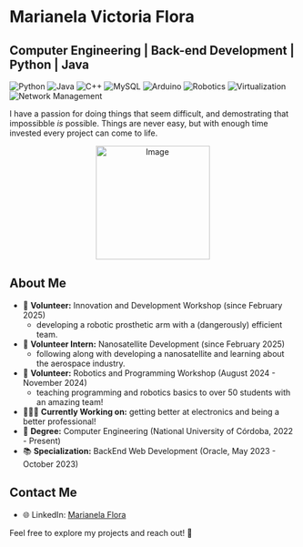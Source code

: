 # Marianela Victoria Flora
## Computer Engineering | Back-end Development | Python | Java 

![Python](https://img.shields.io/badge/Python-3776AB?style=for-the-badge&logo=python&logoColor=white)
![Java](https://img.shields.io/badge/Java-007396?style=for-the-badge&logo=java&logoColor=white)
![C++](https://img.shields.io/badge/C%2B%2B-00599C?style=for-the-badge&logo=c%2B%2B&logoColor=white)
![MySQL](https://img.shields.io/badge/MySQL-4479A1?style=for-the-badge&logo=mysql&logoColor=white)
![Arduino](https://img.shields.io/badge/Arduino-00979D?style=for-the-badge&logo=arduino&logoColor=white)
![Robotics](https://img.shields.io/badge/Robotics-0085CA?style=for-the-badge&logo=robotics&logoColor=white)
![Virtualization](https://img.shields.io/badge/Virtualization-000000?style=for-the-badge&logo=virtualbox&logoColor=white)
![Network Management](https://img.shields.io/badge/Network_Management-000000?style=for-the-badge&logo=cisco&logoColor=white)

I have a passion for doing things that seem difficult, and demostrating that impossibble _is_ possible. Things are never easy, but with enough time invested every project can come to life.

<p align="center">
  <img src="https://www.discoverengineering.org/wp-content/uploads/2023/12/mj_11334_4.jpg" alt="Image" width="200">
</p>

## About Me

- 🦾 **Volunteer:** Innovation and Development Workshop (since February 2025)
  - developing a robotic prosthetic arm with a (dangerously) efficient team.
- 🚀 **Volunteer Intern:** Nanosatellite Development (since February 2025)
  - following along with developing a nanosatellite and learning about the aerospace industry.
- 🤖 **Volunteer:** Robotics and Programming Workshop (August 2024 - November 2024)
  - teaching programming and robotics basics to over 50 students with an amazing team!
- 👱🏻‍♀️ **Currently Working on:** getting better at electronics and being a better professional!  
- 🌟 **Degree:** Computer Engineering (National University of Córdoba, 2022 - Present)
- 📚 **Specialization:** BackEnd Web Development (Oracle, May 2023 - October 2023)



## Contact Me
- 🌐 LinkedIn: [Marianela Flora](http://linkedin.com/in/marianela-victoria-flora-b52131205/)

Feel free to explore my projects and reach out! 🚀

